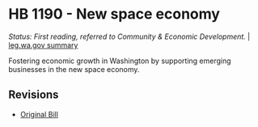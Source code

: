 # HB 1190 - New space economy
*Status: First reading, referred to Community & Economic Development.* | [leg.wa.gov summary](https://app.leg.wa.gov/billsummary?BillNumber=1190&Year=2021)

Fostering economic growth in Washington by supporting emerging businesses in the new space economy.

## Revisions
* [Original Bill](1/)